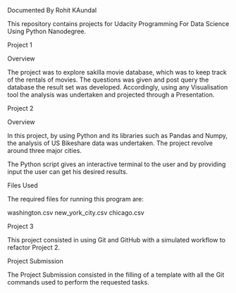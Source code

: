 Documented By Rohit KAundal

This repository contains projects for Udacity Programming For Data Science Using Python Nanodegree.

Project 1

Overview

The project was to explore sakilla movie database, which was to keep track of the rentals of movies. The questions was given and post query the database the result set was developed. Accordingly, using any Visualisation tool the analysis was undertaken and projected through a Presentation.

Project 2

Overview

In this project, by using Python and its libraries such as Pandas and Numpy, the analysis of US Bikeshare data was undertaken.
The project revolve around three major cities.

The Python script gives an interactive terminal to the user and by providing input the user can get his desired results.

Files Used

The required files for running this program are:

washington.csv
new_york_city.csv
chicago.csv


Project 3

This project consisted in using Git and GitHub with a simulated workflow to refactor Project 2.

Project Submission

The Project Submission consisted in the filling of a template with all the Git commands used to perform the requested tasks.
